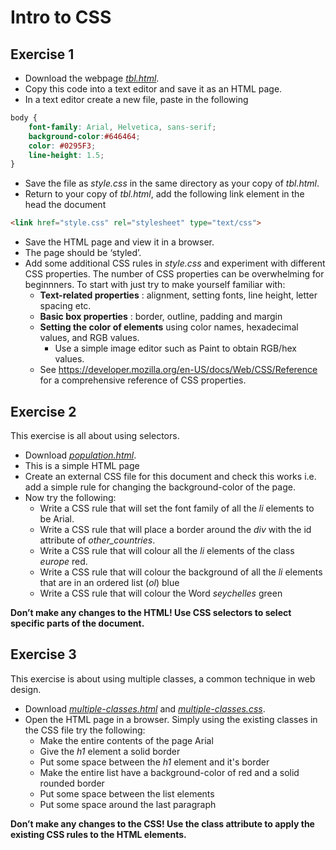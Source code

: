 # Intro to CSS

## Exercise 1
* Download the webpage [*tbl.html*](./tbl.html). 
* Copy this code into a text editor and save it as an HTML page. 
* In a text editor create a new file, paste in the following
```css
body {
    font-family: Arial, Helvetica, sans-serif;
    background-color:#646464;
    color: #0295F3;
    line-height: 1.5;
}
```
* Save the file as *style.css* in the same directory as your copy of *tbl.html*.
* Return to your copy of *tbl.html*, add the following link element in the head the document
```html
<link href="style.css" rel="stylesheet" type="text/css">
```
* Save the HTML page and view it in a browser.
* The page should be ‘styled’.
* Add some additional CSS rules in *style.css* and experiment with different CSS properties. The number of CSS properties can be overwhelming for beginnners. To start with just try to make yourself familiar with:
    * **Text-related properties** : alignment, setting fonts, line height, letter spacing etc.
    * **Basic box properties** : border, outline, padding and margin
    * **Setting the color of elements** using color names, hexadecimal values, and RGB values. 
        * Use a simple image editor such as Paint to obtain RGB/hex values. 
    * See https://developer.mozilla.org/en-US/docs/Web/CSS/Reference for a comprehensive reference of CSS properties. 

## Exercise 2
This exercise is all about using selectors. 
* Download [*population.html*](./population.html). 
* This is a simple HTML page 
* Create an external CSS file for this document and check this works i.e. add a simple rule for changing the background-color of the page.
* Now try the following:
    * Write a CSS rule that will set the font family of all the *li* elements to be Arial.
    * Write a CSS rule that will place a border around the *div* with the id attribute of *other_countries*.
    * Write a CSS rule that will colour all the *li* elements of the class *europe* red.
    * Write a CSS rule that will colour the background of all the *li* elements that are in an ordered list (*ol*) blue
    * Write a CSS rule that will colour the Word *seychelles* green 

**Don’t make any changes to the HTML! Use CSS selectors to select specific parts of the document.**

## Exercise 3
This exercise is about using multiple classes, a common technique in web design. 
* Download [*multiple-classes.html*](./multiple-classes.html) and [*multiple-classes.css*](./multiple-classes.css).
* Open the HTML page in a browser. Simply using the existing classes in the CSS file try the following:
    * Make the entire contents of the page Arial
    * Give the *h1* element a solid border
    * Put some space between the *h1* element and it's border 
    * Make the entire list have a background-color of red and a solid rounded border
    * Put some space between the list elements
    * Put some space around the last paragraph

**Don’t make any changes to the CSS! Use the class attribute to apply the existing CSS rules to the HTML elements.**
